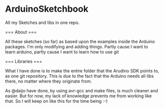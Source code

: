 ArduinoSketchbook
=================

All my Sketches and libs in one repo.

=== About ===

All these sketches (so far) as based upon the examples inside the Arduino packages.
I'm only modifying and adding things. 
Partly cause I want to learn arduino, partly cause I want to learn how to use git

=== Libraries ===

What I have done is to make the entire folder that the Arudino SDK points to, as one git repository.
This is due to the fact that the Arduino needs all libs there, no matter where they originate from.

As @daijo have done, by using avr-gcc and make files, is much cleaner and easier. But for now, my 
lack of knowledge prevents me from working like that. So I will keep on like this for the time being :-)


